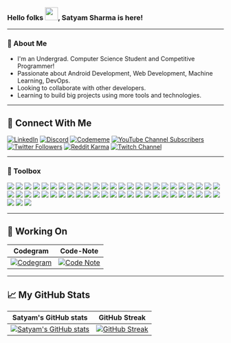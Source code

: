 ### Hello folks <img src="https://raw.githubusercontent.com/MartinHeinz/MartinHeinz/master/wave.gif" width="30px">, Satyam Sharma is here!

---

### 🚀 About Me
- I'm an Undergrad. Computer Science Student and Competitive Programmer!
- Passionate about Android Development, Web Development, Machine Learning, DevOps.
- Looking to collaborate with other developers. 
- Learning to build big projects using more tools and technologies.

---

## 🧩 Connect With Me
[![LinkedIn](https://img.shields.io/badge/LinkedIn--blue?style=social&logo=linkedin&labelColor=blue)](https://www.linkedin.com/in/sharmasatyam17) [![Discord](https://img.shields.io/badge/Discord--blue?style=social&logo=discord&labelColor=blue)](https://discord.gg/uS4jCf88) [![Codememe](https://img.shields.io/badge/Appstore--green?style=social&logo=amazon&labelColor=blue)](https://www.amazon.com/gp/product/B098KHTPR7) [![YouTube Channel Subscribers](https://img.shields.io/youtube/channel/subscribers/UCLFayhmJsJfzLzy5jHkC2aA?label=YouTube%20Subscribers&style=social)](https://www.youtube.com/channel/UCLFayhmJsJfzLzy5jHkC2aA?sub_confirmation=1) [![Twitter Followers](https://img.shields.io/twitter/follow/IamSatyam17?label=Twitter%20Followers&style=social)](https://twitter.com/intent/follow?screen_name=IamSatyam17) [![Reddit Karma](https://img.shields.io/reddit/user-karma/combined/sharmasatyam?label=Reddit%20Karma&style=social)](https://www.reddit.com/u/sharmasatyam) [![Twitch Channel](https://img.shields.io/twitch/status/sharmasatyam17?style=social)](https://www.twitch.tv/sharmasatyam17)

---

### 🧰 Toolbox
![](https://img.shields.io/badge/HTML5-E34F26?style=for-the-badge&logo=html5&logoColor=white)
![](https://img.shields.io/badge/CSS3-1572B6?style=for-the-badge&logo=css3&logoColor=white)
![](https://img.shields.io/badge/Sass-CC6699?style=for-the-badge&logo=sass&logoColor=white)
![](https://img.shields.io/badge/Tailwind_CSS-38B2AC?style=for-the-badge&logo=tailwind-css&logoColor=white)
![](https://img.shields.io/badge/Bootstrap-563D7C?style=for-the-badge&logo=bootstrap&logoColor=white)
![](https://img.shields.io/badge/Material--UI-0081CB?style=for-the-badge&logo=material-ui&logoColor=white)
![](https://img.shields.io/badge/ES6_JavaScript-323330?style=for-the-badge&logo=javascript&logoColor=F7DF1E)
![](https://img.shields.io/badge/JavaScript-F7DF1E?style=for-the-badge&logo=javascript&logoColor=black)
![](https://img.shields.io/badge/TypeScript-007ACC?style=for-the-badge&logo=typescript&logoColor=white)
![](https://img.shields.io/badge/Angular.js-E23237?style=for-the-badge&logo=angularjs&logoColor=white)
![](https://img.shields.io/badge/Angular-DD1B16?style=for-the-badge&logo=angular&logoColor=white)
![](https://img.shields.io/badge/React.js-20232A?style=for-the-badge&logo=react&logoColor=61DAFB)
![](https://img.shields.io/badge/Vue.js-41B883?style=for-the-badge&logo=vue.js&logoColor=34495E)
![](https://img.shields.io/badge/Node.js-43853D?style=for-the-badge&logo=node.js&logoColor=white)
![](https://img.shields.io/badge/Express.js-404D59?style=for-the-badge&logo=express&logoColor=white)
![](https://img.shields.io/badge/Next.js-000000?style=for-the-badge&logo=nextdotjs&logoColor=white)
![](https://img.shields.io/badge/MongoDB-4EA94B?style=for-the-badge&logo=mongodb&logoColor=white)
![](https://img.shields.io/badge/MySQL-F29111?style=for-the-badge&logo=mysql&logoColor=black)
![](https://img.shields.io/badge/Java-4BC0F4?style=for-the-badge&logo=java&logoColor=black)
![](https://img.shields.io/badge/Spring-6DB33F?style=for-the-badge&logo=spring&logoColor=white)
![](https://img.shields.io/badge/Kotlin-A4C639?style=for-the-badge&logo=kotlin&logoColor=black)
![](https://img.shields.io/badge/CPP-7AB5CF?style=for-the-badge&logo=cplusplus&logoColor=white)
![](https://img.shields.io/badge/Python-FFD43B?style=for-the-badge&logo=python&logoColor=306998)
![](https://img.shields.io/badge/R-276DC3?style=for-the-badge&logo=r&logoColor=white)
![](https://img.shields.io/badge/Numpy-777BB4?style=for-the-badge&logo=numpy&logoColor=white)
![](https://img.shields.io/badge/scikit_learn-F7931E?style=for-the-badge&logo=scikit-learn&logoColor=white)
![](https://img.shields.io/badge/Streamlit-EC3636?style=for-the-badge&logo=streamlit&logoColor=white)
![](https://img.shields.io/badge/TensorFlow-FF6F00?style=for-the-badge&logo=TensorFlow&logoColor=white)
![](https://img.shields.io/badge/Django-092E20?style=for-the-badge&logo=django&logoColor=green)
![](https://img.shields.io/badge/Flask-000000?style=for-the-badge&logo=flask&logoColor=white)
![](https://img.shields.io/badge/PyTorch-EE4C2C?style=for-the-badge&logo=PyTorch&logoColor=white)
![](https://img.shields.io/badge/Jupyter-F37626.svg?&style=for-the-badge&logo=Jupyter&logoColor=white)
![](https://img.shields.io/badge/Pandas-2C2D72?style=for-the-badge&logo=pandas&logoColor=white)
![](https://img.shields.io/badge/Firebase-fafafa?style=for-the-badge&logo=firebase&logoColor=FFA611)
![](https://img.shields.io/badge/Android-3DDC84?style=for-the-badge&logo=android&logoColor=black)
![](https://img.shields.io/badge/Linux-FCC624?style=for-the-badge&logo=linux&logoColor=black)
![](https://img.shields.io/badge/Windows-0078D6?style=for-the-badge&logo=windows&logoColor=white)
![](https://img.shields.io/badge/Ubuntu-E95420?style=for-the-badge&logo=ubuntu&logoColor=white)
![](https://img.shields.io/badge/Git-3E2C00?style=for-the-badge&logo=git&logoColor=F1502F)
![](https://img.shields.io/badge/GitHub-fafafa?style=for-the-badge&logo=github&logoColor=4078c0)
![](https://img.shields.io/badge/Markdown-000000?style=for-the-badge&logo=markdown&logoColor=white)
![](https://img.shields.io/badge/Amazon_AWS-232F3E?style=for-the-badge&logo=amazon-aws&logoColor=white)
![](https://img.shields.io/badge/kubernetes-326ce5.svg?&style=for-the-badge&logo=kubernetes&logoColor=white)
![](https://img.shields.io/badge/Docker-36B9EC?style=for-the-badge&logo=docker&logoColor=black)
![](https://img.shields.io/badge/Google_Cloud-DE5246?style=for-the-badge&logo=google-cloud&logoColor=FFFF00)
![](https://img.shields.io/badge/Heroku-430098?style=for-the-badge&logo=heroku&logoColor=white)
![](https://img.shields.io/badge/Adobe%20Illustrator-FF9A00?style=for-the-badge&logo=adobe%20illustrator&logoColor=white)
![](https://img.shields.io/badge/Canva-%2300C4CC.svg?&style=for-the-badge&logo=Canva&logoColor=white)
![](https://img.shields.io/badge/figma-e04a34?style=for-the-badge&logo=figma&logoColor=white)
![](https://img.shields.io/badge/Codepen-000000?style=for-the-badge&logo=codepen&logoColor=white)
![](https://img.shields.io/badge/Inkscape-FFFFFFF?style=for-the-badge&logo=Inkscape&logoColor=black)
![](https://img.shields.io/badge/gimp-5C5543?style=for-the-badge&logo=gimp&logoColor=white)
![](https://img.shields.io/badge/Adobe%20XD-FF61F6?style=for-the-badge&logo=Adobe%20XD&logoColor=white)

---

## 🎯 Working On
| Codegram | Code-Note |
| --- | --- |
[![Codegram](https://github-readme-stats.vercel.app/api/pin/?username=satyamsharma17&repo=Codegram)](https://github.com/satyamsharma17/Codegram) | [![Code Note](https://github-readme-stats.vercel.app/api/pin/?username=satyamsharma17&repo=Code-Note)](https://github.com/satyamsharma17/Code-Note) |

---
  
## &#x1f4c8; My GitHub Stats
| Satyam's GitHub stats | GitHub Streak |
| --- | --- |
[![Satyam's GitHub stats](https://github-readme-stats.vercel.app/api?username=satyamsharma17&show_icons=true)](https://github.com/satyamsharma17) | [![GitHub Streak](https://github-readme-streak-stats.herokuapp.com?user=satyamsharma17)](https://github.com/satyamsharma17) |

